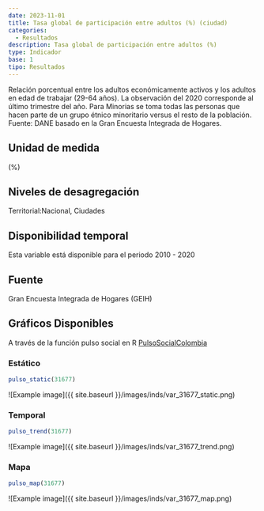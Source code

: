 ```yaml
---
date: 2023-11-01
title: Tasa global de participación entre adultos (%) (ciudad)
categories:
  - Resultados
description: Tasa global de participación entre adultos (%)
type: Indicador
base: 1
tipo: Resultados
--- 
```


Relación porcentual entre los adultos económicamente activos y los adultos en edad de trabajar (29-64 años). La observación del 2020 corresponde al último trimestre del año. Para Minorias se toma todas las personas que hacen parte de un grupo étnico minoritario versus el resto de la población.
Fuente: DANE basado en la Gran Encuesta Integrada de Hogares.

## Unidad de medida
(%)

## Niveles de desagregación
Territorial:Nacional, Ciudades

## Disponibilidad temporal
Esta variable está disponible para el periodo 2010 - 2020

## Fuente
Gran Encuesta Integrada de Hogares (GEIH)

## Gráficos Disponibles

A través de la función pulso social en R [PulsoSocialColombia](https://github.com/pulsosocialcolombia/PulsoSocialColombia)

### Estático

``` R
pulso_static(31677)
```

![Example image]({{ site.baseurl }}/images/inds/var_31677_static.png)

### Temporal

``` R
pulso_trend(31677)
```

![Example image]({{ site.baseurl }}/images/inds/var_31677_trend.png)

### Mapa

``` R
pulso_map(31677)
```

![Example image]({{ site.baseurl }}/images/inds/var_31677_map.png)